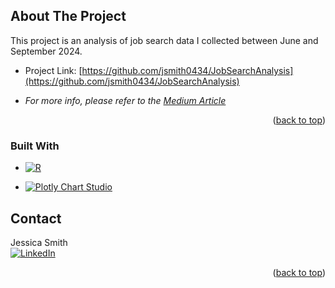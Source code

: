 <a id="readme-top"></a>


<!-- ABOUT THE PROJECT -->
## About The Project

This project is an analysis of job search data I collected between June and September 2024.  

* Project Link: [https://github.com/jsmith0434/JobSearchAnalysis](https://github.com/jsmith0434/JobSearchAnalysis)

* _For more info, please refer to the [Medium Article](https://medium.com/@jsmith0434/cruel-summer-lessons-learned-from-the-worst-tech-job-market-in-20-years-75f8abd5f6ae)_

<p align="right">(<a href="#readme-top">back to top</a>)</p>

### Built With

* [![R][R-shield]][R-url]  
  
* [![Plotly Chart Studio][Plotly-shield]][Plotly-url]

<!-- CONTACT -->
## Contact

Jessica Smith  
[![LinkedIn][linkedin-shield]][linkedin-url]

<p align="right">(<a href="#readme-top">back to top</a>)</p>



<!-- MARKDOWN LINKS & IMAGES -->
<!-- https://www.markdownguide.org/basic-syntax/#reference-style-links -->
[R-shield]: https://www.r-project.org/Rlogo.png
[R-url]: https://www.r-project.org/
[Plotly-shield]: https://images.prismic.io/plotly-marketing-website-2/8f977c91-7b4e-4367-8228-26fbba2506e4_69e12d6a-fb65-4b6e-8423-9465a29c6028_plotly-logo-sm.png?auto=compress%2Cformat&fit=max&w=128
[Plotly-url]: https://chart-studio.plotly.com/
[linkedin-shield]: https://img.shields.io/badge/-LinkedIn-black.svg?style=for-the-badge&logo=linkedin&colorB=555
[linkedin-url]: https://linkedin.com/in/jsmith0434
